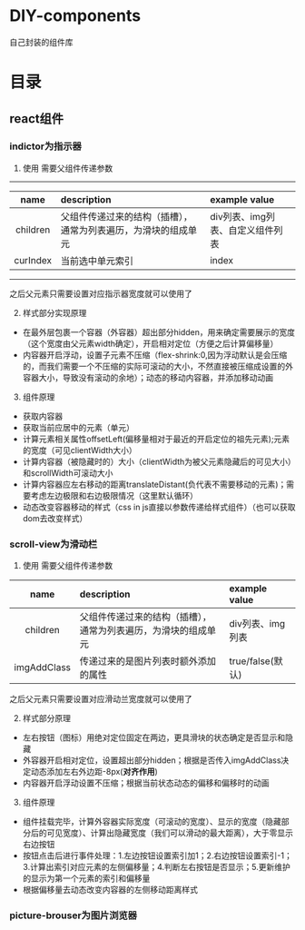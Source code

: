 # DIY-components
自己封装的组件库

# 目录
## react组件
### indictor为指示器
1. 使用
需要父组件传递参数
------------------
|name|description|example value|
|:----:|:--------|:----|
|children|父组件传递过来的结构（插槽），通常为列表遍历，为滑块的组成单元|div列表、img列表、自定义组件列表|
|curIndex|当前选中单元索引|index|
--------------------
之后父元素只需要设置对应指示器宽度就可以使用了

2. 样式部分实现原理
+ 在最外层包裹一个容器（外容器）超出部分hidden，用来确定需要展示的宽度（这个宽度由父元素width确定），开启相对定位（方便之后计算偏移量）
+ 内容器开启浮动，设置子元素不压缩（flex-shrink:0,因为浮动默认是会压缩的，而我们需要一个不压缩的实际可滚动的大小，不然直接被压缩成设置的外容器大小，导致没有滚动的余地）；动态的移动内容器，并添加移动动画

3. 组件原理
+ 获取内容器
+ 获取当前应居中的元素（单元）
+ 计算元素相关属性offsetLeft(偏移量相对于最近的开启定位的祖先元素);元素的宽度（可见clientWidth大小）
+ 计算内容器（被隐藏时的）大小（clientWidth为被父元素隐藏后的可见大小）和scrollWidth可滚动大小
+ 计算内容器应左右移动的距离translateDistant(负代表不需要移动的元素)；需要考虑左边极限和右边极限情况（这里默认循环）
+ 动态改变容器移动的样式（css in js直接以参数传递给样式组件）（也可以获取dom去改变样式）


### scroll-view为滑动栏
1. 使用
需要父组件传递参数

|name|description|example value|
|:----:|:--------|:----|
|children|父组件传递过来的结构（插槽），通常为列表遍历，为滑块的组成单元|div列表、img列表|
|imgAddClass|传递过来的是图片列表时额外添加的属性|true/false(默认)|

之后父元素只需要设置对应滑动兰宽度就可以使用了

2. 样式部分原理
+ 左右按钮（图标）用绝对定位固定在两边，更具滑块的状态确定是否显示和隐藏
+ 外容器开启相对定位，设置超出部分hidden；根据是否传入imgAddClass决定动态添加左右外边距-8px(**对齐作用**)
+ 内容器开启浮动设置不压缩；根据当前状态动态的偏移和偏移时的动画

3. 组件原理
+ 组件挂载完毕，计算外容器实际宽度（可滚动的宽度）、显示的宽度（隐藏部分后的可见宽度）、计算出隐藏宽度（我们可以滑动的最大距离），大于零显示右边按钮
+ 按钮点击后进行事件处理：1.左边按钮设置索引加1；2.右边按钮设置索引-1；3.计算出索引对应元素的左侧偏移量；4.判断左右按钮是否显示；5.更新维护的显示为第一个元素的索引和偏移量
+ 根据偏移量去动态改变内容器的左侧移动距离样式



### picture-brouser为图片浏览器
